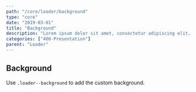 ```yaml
---
path: "/core/loader/background"
type: "core"
date: "2019-03-01"
title: "Background"
description: "Lorem ipsum dolor sit amet, consectetur adipiscing elit. Nunc tempus laoreet leo sit amet iaculis."
categories: ["400-Presentation"]
parent: "Loader"
---
```


## Background

Use `.loader--background` to add the custom background.

<demo>
  <demovanilla src="demos/inline/demos/loader/background-spinner">
  </demovanilla>
  <demovanilla src="demos/inline/demos/loader/background-direction">
  </demovanilla>
  <demovanilla src="demos/inline/demos/loader/background-size">
  </demovanilla>
</demo>
